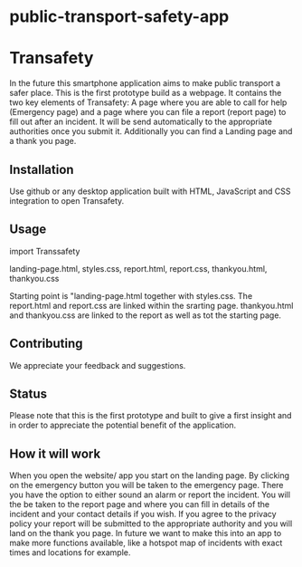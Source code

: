 # public-transport-safety-app
# Transafety
In the future this smartphone application aims to make public transport a safer place. This is the first prototype build as a webpage.
It contains the two key elements of Transafety: A page where you are able to call for help (Emergency page) and a page where you can file a report (report page) to fill out after an incident. It will be send automatically to the appropriate authorities once you submit it. 
Additionally you can find a Landing page and a thank you page.

## Installation
Use github or any desktop application built with HTML, JavaScript and CSS integration to open Transafety.

## Usage
import Transsafety

landing-page.html,
styles.css,
report.html,
report.css,
thankyou.html,
thankyou.css

Starting point is "landing-page.html together with styles.css. The report.html and report.css are linked within the srarting page. thankyou.html and thankyou.css are linked to the report as well as tot the starting page. 
## Contributing
We appreciate your feedback and suggestions.

## Status
Please note that this is the first prototype and built to give a first insight and in order to appreciate the potential benefit of the application.

## How it will work
When you open the website/ app you start on the landing page.
By clicking on the emergency button you will be taken to the emergency page. There you have the option to either sound an alarm or report the incident.
You will the be taken to the report page and where you can fill in details of the incident and your contact details if you wish. If you agree to the privacy policy your report will be submitted to the appropriate authority and you will land on the thank you page.
In future we want to make this into an app to make more functions available, like a hotspot map of incidents with exact times and locations for example. 
